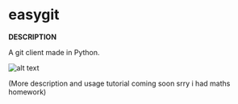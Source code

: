 # easygit

**DESCRIPTION**

A git client made in Python.

![alt text](https://i.ibb.co/zFFBwt9/Capture123890890.png)

(More description and usage tutorial coming soon srry i had maths homework)
